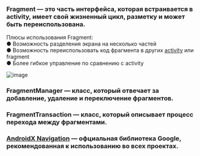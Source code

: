 ### Fragment — это часть интерфейса, которая встраивается в activity, имеет свой жизненный цикл, разметку и может быть переиспользована.  

Плюсы использования Fragment:  
● Возможность разделения экрана на несколько частей  
● Возможность переиспользовать код фрагмента в других
[activity](https://github.com/ILYA-NASA/Android-basic/blob/master/16_HelloAndroid/README.md#activity)  или fragment  
● Более гибкое управление по сравнению с activity

![image](https://github.com/ILYA-NASA/Android-basic/assets/99810114/4bc7ab5c-37e3-4fca-8d65-d797868c8acf)

### FragmentManager — класс, который отвечает за добавление, удаление и переключение фрагментов.
### FragmentTransaction — класс, который описывает процесс перехода между фрагментами.
### [AndroidX Navigation](https://developer.android.google.cn/reference/kotlin/androidx/navigation/package-summary) — офциальная библиотека Google, рекомендованная к использованию во всех проектах.
